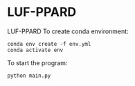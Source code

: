 # LUF-PPARD
LUF-PPARD 
To create conda environment:
```
conda env create -f env.yml
conda activate env
```
To start the program:
```
python main.py
```
